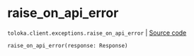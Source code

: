 # raise_on_api_error
`toloka.client.exceptions.raise_on_api_error` | [Source code](https://github.com/Toloka/toloka-kit/blob/v1.2.0/src/client/exceptions.py#L163)

```python
raise_on_api_error(response: Response)
```

